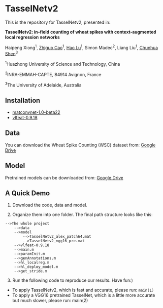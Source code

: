 # TasselNetv2

This is the repository for TasselNetv2, presented in:

**TasselNetv2: in-field counting of wheat spikes with context-augmented local regression networks**

Haipeng Xiong<sup>1</sup>, [Zhiguo Cao](http://aia.hust.edu.cn/info/1150/3453.htm)<sup>1</sup>, [Hao Lu](https://sites.google.com/site/poppinace/)<sup>1</sup>, Simon Madec<sup>2</sup>,
Liang Liu<sup>1</sup>,  [Chunhua Shen](http://cs.adelaide.edu.au/~chhshen/)<sup>3</sup>

<sup>1</sup>Huazhong University of Science and Technology, China

<sup>2</sup>INRA-EMMAH-CAPTE, 84914 Avignon, France

<sup>3</sup>The University of Adelaide, Australia

## Installation
- [matconvnet-1.0-beta22](http://www.vlfeat.org/matconvnet/) 
- [vlfeat-0.9.18](http://www.vlfeat.org)

## Data
You can download the Wheat Spike Counting (WSC) dataset from:
[Google Drive](https://drive.google.com/file/d/1sJdSLfHsCjsJa0l7kj_ei7KXzvHWCd6Y/view?usp=sharing)

## Model
Pretrained models can be downloaded from:
[Google Drive](https://drive.google.com/file/d/1869_ZrfgPtFgV073Z0QmQlqvJajJQxI4/view?usp=sharing)

## A Quick Demo
1. Download the code, data and model.

2. Organize them into one folder. The final path structure looks like this:
```
-->The whole project
    -->data
    -->model
        -->TasselNetv2_alex_patch64.mat
        -->TasselNetv2_vgg16_pre.mat
    -->vlfeat-0.9.18
    -->main.m
    -->paramInit.m
    -->genAnnotations.m
    -->hl_localreg.m
    -->hl_deploy_model.m
    -->get_stride.m
```

3. Run the following code to reproduce our results. Have fun:)
    
  - To apply TasselNetv2, which is fast and accurate, please run: 
       `main(1)`
  - To apply a VGG16 pretrained TasselNet, which is a little more accurate but much slower, please run: 
       main(2)
  



